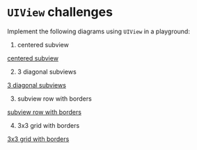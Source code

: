 # `UIView` challenges

Implement the following diagrams using `UIView` in a playground: 

1. centered subview

[centered subview](./challenge1)

2. 3 diagonal subviews

[3 diagonal subviews](./challenge2)

3. subview row with borders

[subview row with borders](./challenge3)

4. 3x3 grid with borders

[3x3 grid with borders](./challenge4)
